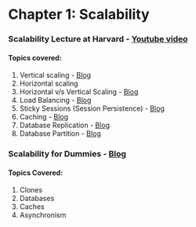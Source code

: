 # Chapter 1: Scalability

### Scalability Lecture at Harvard - [Youtube video](https://www.youtube.com/watch?v=-W9F__D3oY4)

#### Topics covered:
1. Vertical scaling - [Blog](https://hypermode.com/blog/vertical-scale)
2. Horizontal scaling
3. Horizontal v/s Vertical Scaling - [Blog](https://dev.to/somadevtoo/horizontal-scaling-vs-vertical-scaling-in-system-design-3n09)
4. Load Balancing - [Blog](https://aws.amazon.com/what-is/load-balancing/)
5. Sticky Sessions (Session Persistence) - [Blog](https://medium.com/@aditimishra_541/sticky-sessions-an-in-depth-overview-4ec19bd7e22a)
6. Caching - [Blog](https://medium.com/@abhishekranjandev/caching-in-system-design-an-in-depth-exploration-b51e2c2e4dbd)
7. Database Replication - [Blog](https://medium.com/@pulkitent/system-design-database-replication-part-1-3dcf4a300db1)
8. Database Partition - [Blog](https://medium.com/@pulkitent/system-design-database-sharding-part-1-e1779e84da7a)


### Scalability for Dummies - [Blog](https://web.archive.org/web/20221030091841/http://www.lecloud.net/tagged/scalability/chrono)

#### Topics Covered:
1. Clones
2. Databases
3. Caches
4. Asynchronism
